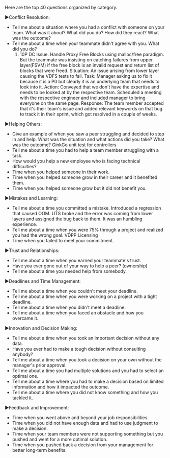 Here are the top 40 questions organized by category.

►Conflict Resolution:
- Tell me about a situation where you had a conflict with someone on your team. What was it about? What did you do? How did they react? What was the outcome?
- Tell me about a time when your teammate didn't agree with you. What did you do?
  1. 10P DC Issue. Handle Proxy Free Blocks using malloc/free paradigm. But the teammate was insisting on catching failures from upper layer(FSVM) if the free block is an invalid request and return list of blocks that were freed.
      Situation: An issue arising from lower layer causing the VDFS tests to fail.
      Task: Manager asking us to fix it because it is a P0 but clearly it is an underlying team that needs to look into it.
      Action: Conveyed that we don't have the expertise and needs to be looked at by the respective team. Scheduled a meeting with the respective engineer and included manager to bring everyone on the same page.
      Response: The team member accepted that it's their team's issue and added relevant keywords on that bug to track it in their sprint, which got resolved in a couple of weeks.

►Helping Others:
- Give an example of when you saw a peer struggling and decided to step in and help. What was the situation and what actions did you take? What was the outcome?
  GinkGo unit test for controllers
- Tell me about a time you had to help a team member struggling with a task.
- How would you help a new employee who is facing technical difficulties?
- Time when you helped someone in their work.
- Time when you helped someone grow in their career and it benefited them.
- Time when you helped someone grow but it did not benefit you.

►Mistakes and Learning:
- Tell me about a time you committed a mistake.
  Introduced a regression that caused OOM. UTS broke and the error was coming from lower layers and assigned the bug back to them. It was an humbling experience.
- Tell me about a time when you were 75% through a project and realized you had the wrong goal.
  VDPP Licensing
- Time when you failed to meet your commitment.

►Trust and Relationships:
- Tell me about a time when you earned your teammate's trust.
- Have you ever gone out of your way to help a peer? (ownership)
- Tell me about a time you needed help from somebody.

►Deadlines and Time Management:
- Tell me about a time when you couldn't meet your deadline.
- Tell me about a time when you were working on a project with a tight deadline.
- Tell me about a time when you didn't meet a deadline.
- Tell me about a time when you faced an obstacle and how you overcame it.

►Innovation and Decision Making:
- Tell me about a time when you took an important decision without any data.
- Have you ever had to make a tough decision without consulting anybody?
- Tell me about a time when you took a decision on your own without the manager's prior approval.
- Tell me about a time you had multiple solutions and you had to select an optimal one.
- Tell me about a time where you had to make a decision based on limited information and how it impacted the outcome.
- Tell me about a time where you did not know something and how you tackled it.

►Feedback and Improvement:
- Time when you went above and beyond your job responsibilities.
- Time when you did not have enough data and had to use judgment to make a decision.
- Time when your team members were not supporting something but you pushed and went for a more optimal solution.
- Time when you pushed back a decision from your management for better long-term benefits.
